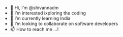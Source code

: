 - 👋 Hi, I’m @shivannadm
- 👀 I’m interested ixploring the coding
- 🌱 I’m currently learning India
- 💞️ I’m looking to collaborate on software developers
- 📫 How to reach me ...!

<!---
shivannadm/shivannadm is a ✨ special ✨ repository because its `README.md` (this file) appears on your GitHub profile.
You can click the Preview link to take a look at your changes.
--->
